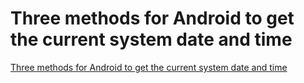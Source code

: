# Three methods for Android to get the current system date and time
[Three methods for Android to get the current system date and time](https://aiwithcloud.com/2022/09/16/three_methods_for_android_to_get_the_current_system_date_and_time/)